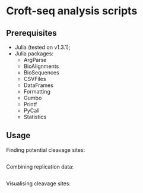 # Croft-seq analysis scripts

## Prerequisites

* Julia (tested on v1.3.1);
* Julia packages:
  * ArgParse
  * BioAlignments
  * BioSequences
  * CSVFiles
  * DataFrames
  * Formatting
  * Gumbo
  * Printf
  * PyCall
  * Statistics

## Usage

Finding potential cleavage sites:

```

```

Combining replication data:

```
```

Visualising cleavage sites:

```
```